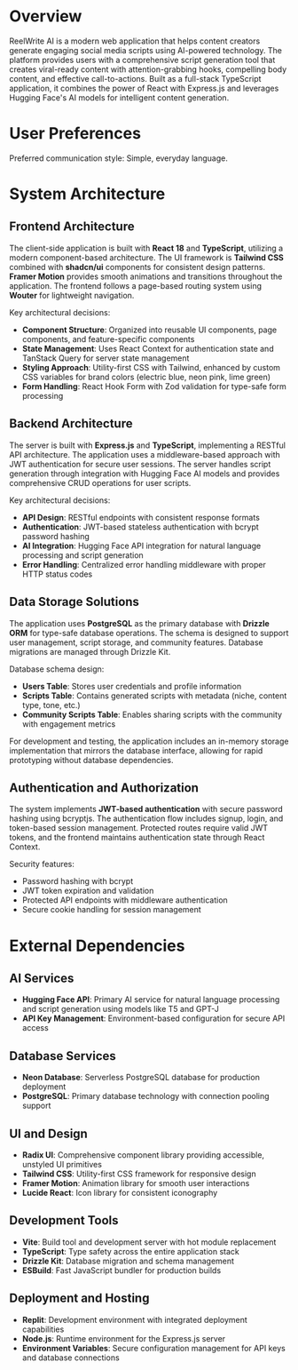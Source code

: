 # Overview

ReelWrite AI is a modern web application that helps content creators generate engaging social media scripts using AI-powered technology. The platform provides users with a comprehensive script generation tool that creates viral-ready content with attention-grabbing hooks, compelling body content, and effective call-to-actions. Built as a full-stack TypeScript application, it combines the power of React with Express.js and leverages Hugging Face's AI models for intelligent content generation.

# User Preferences

Preferred communication style: Simple, everyday language.

# System Architecture

## Frontend Architecture
The client-side application is built with **React 18** and **TypeScript**, utilizing a modern component-based architecture. The UI framework is **Tailwind CSS** combined with **shadcn/ui** components for consistent design patterns. **Framer Motion** provides smooth animations and transitions throughout the application. The frontend follows a page-based routing system using **Wouter** for lightweight navigation.

Key architectural decisions:
- **Component Structure**: Organized into reusable UI components, page components, and feature-specific components
- **State Management**: Uses React Context for authentication state and TanStack Query for server state management
- **Styling Approach**: Utility-first CSS with Tailwind, enhanced by custom CSS variables for brand colors (electric blue, neon pink, lime green)
- **Form Handling**: React Hook Form with Zod validation for type-safe form processing

## Backend Architecture
The server is built with **Express.js** and **TypeScript**, implementing a RESTful API architecture. The application uses a middleware-based approach with JWT authentication for secure user sessions. The server handles script generation through integration with Hugging Face AI models and provides comprehensive CRUD operations for user scripts.

Key architectural decisions:
- **API Design**: RESTful endpoints with consistent response formats
- **Authentication**: JWT-based stateless authentication with bcrypt password hashing
- **AI Integration**: Hugging Face API integration for natural language processing and script generation
- **Error Handling**: Centralized error handling middleware with proper HTTP status codes

## Data Storage Solutions
The application uses **PostgreSQL** as the primary database with **Drizzle ORM** for type-safe database operations. The schema is designed to support user management, script storage, and community features. Database migrations are managed through Drizzle Kit.

Database schema design:
- **Users Table**: Stores user credentials and profile information
- **Scripts Table**: Contains generated scripts with metadata (niche, content type, tone, etc.)
- **Community Scripts Table**: Enables sharing scripts with the community with engagement metrics

For development and testing, the application includes an in-memory storage implementation that mirrors the database interface, allowing for rapid prototyping without database dependencies.

## Authentication and Authorization
The system implements **JWT-based authentication** with secure password hashing using bcryptjs. The authentication flow includes signup, login, and token-based session management. Protected routes require valid JWT tokens, and the frontend maintains authentication state through React Context.

Security features:
- Password hashing with bcrypt
- JWT token expiration and validation
- Protected API endpoints with middleware authentication
- Secure cookie handling for session management

# External Dependencies

## AI Services
- **Hugging Face API**: Primary AI service for natural language processing and script generation using models like T5 and GPT-J
- **API Key Management**: Environment-based configuration for secure API access

## Database Services
- **Neon Database**: Serverless PostgreSQL database for production deployment
- **PostgreSQL**: Primary database technology with connection pooling support

## UI and Design
- **Radix UI**: Comprehensive component library providing accessible, unstyled UI primitives
- **Tailwind CSS**: Utility-first CSS framework for responsive design
- **Framer Motion**: Animation library for smooth user interactions
- **Lucide React**: Icon library for consistent iconography

## Development Tools
- **Vite**: Build tool and development server with hot module replacement
- **TypeScript**: Type safety across the entire application stack
- **Drizzle Kit**: Database migration and schema management
- **ESBuild**: Fast JavaScript bundler for production builds

## Deployment and Hosting
- **Replit**: Development environment with integrated deployment capabilities
- **Node.js**: Runtime environment for the Express.js server
- **Environment Variables**: Secure configuration management for API keys and database connections